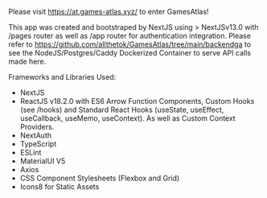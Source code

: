 Please visit https://at.games-atlas.xyz/ to enter GamesAtlas!

This app was created and bootstraped by NextJS using > NextJSv13.0 with /pages router as well as /app router for authentication integration. Please refer to https://github.com/allthetok/GamesAtlas/tree/main/backendga to see the NodeJS/Postgres/Caddy Dockerized Container to serve API calls made here.

Frameworks and Libraries Used:
- NextJS
- ReactJS v18.2.0 with ES6 Arrow Function Components, Custom Hooks (see /hooks) and Standard React Hooks (useState, useEffect, useCallback, useMemo, useContext). As well as Custom Context Providers.
- NextAuth
- TypeScript
- ESLint
- MaterialUI V5
- Axios
- CSS Component Stylesheets (Flexbox and Grid)
- Icons8 for Static Assets
